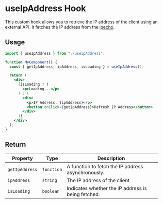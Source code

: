 # useIpAddress Hook

This custom hook allows you to retrieve the IP address of the client using an external API. It fetches the IP address from the [ipecho](https://ipecho.net/).

## Usage

```jsx
import { useIpAddress } from "./useIpAddress";

function MyComponent() {
  const { getIpAddress, ipAddress, isLoading } = useIpAddress();

  return (
    <div>
      {isLoading ? (
        <p>Loading...</p>
      ) : (
        <div>
          <p>IP Address: {ipAddress}</p>
          <button onClick={getIpAddress}>Refresh IP Address</button>
        </div>
      )}
    </div>
  );
}
```

## Return

| Property       | Type       | Description                                        |
| -------------- | ---------- | -------------------------------------------------- |
| `getIpAddress` | `function` | A function to fetch the IP address asynchronously. |
| `ipAddress`    | `string`   | The IP address of the client.                      |
| `isLoading`    | `boolean`  | Indicates whether the IP address is being fetched. |

